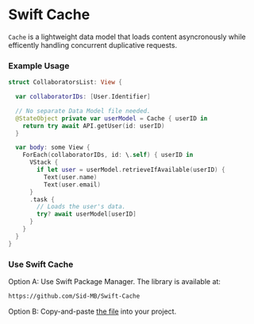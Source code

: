 # Swift Cache
`Cache` is a lightweight data model that loads content asyncronously while efficently handling concurrent duplicative requests.

### Example Usage

```swift
struct CollaboratorsList: View {

  var collaboratorIDs: [User.Identifier]

  // No separate Data Model file needed.
  @StateObject private var userModel = Cache { userID in
    return try await API.getUser(id: userID)
  }

  var body: some View {
    ForEach(collaboratorIDs, id: \.self) { userID in
      VStack {
        if let user = userModel.retrieveIfAvailable(userID) {
          Text(user.name)
          Text(user.email)
      }
      .task {
        // Loads the user's data.
        try? await userModel[userID]
      }
    }
  }
}

```

### Use Swift Cache
Option A: Use Swift Package Manager. The library is available at:

```md
https://github.com/Sid-MB/Swift-Cache
```

Option B: Copy-and-paste [the file](https://github.com/Sid-MB/Swift-Cache/raw/main/Sources/Cache/Cache.swift) into your project.
